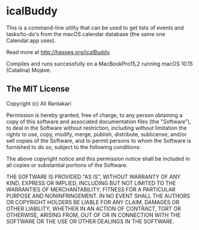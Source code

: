 # icalBuddy

This is a command-line utility that can be used to get lists of events and tasks/to-do's from the macOS calendar database (the same one Calendar.app uses).

Read more at <http://hasseg.org/icalBuddy>.

Compiles and runs successfully on a MacBookPro15,2 running macOS 10.15 (Catalina)
Mojave.


## The MIT License

Copyright (c) Ali Rantakari

Permission is hereby granted, free of charge, to any person obtaining a copy
of this software and associated documentation files (the "Software"), to deal
in the Software without restriction, including without limitation the rights
to use, copy, modify, merge, publish, distribute, sublicense, and/or sell
copies of the Software, and to permit persons to whom the Software is
furnished to do so, subject to the following conditions:

The above copyright notice and this permission notice shall be included in
all copies or substantial portions of the Software.

THE SOFTWARE IS PROVIDED "AS IS", WITHOUT WARRANTY OF ANY KIND, EXPRESS OR
IMPLIED, INCLUDING BUT NOT LIMITED TO THE WARRANTIES OF MERCHANTABILITY,
FITNESS FOR A PARTICULAR PURPOSE AND NONINFRINGEMENT. IN NO EVENT SHALL THE
AUTHORS OR COPYRIGHT HOLDERS BE LIABLE FOR ANY CLAIM, DAMAGES OR OTHER
LIABILITY, WHETHER IN AN ACTION OF CONTRACT, TORT OR OTHERWISE, ARISING FROM,
OUT OF OR IN CONNECTION WITH THE SOFTWARE OR THE USE OR OTHER DEALINGS IN
THE SOFTWARE.
